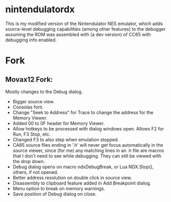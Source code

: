 # nintendulatordx
This is my modified version of the Nintendulator NES emulator, which adds source-level debugging capabilities (among other features) to the debugger assuming the ROM was assembled with (a dev version) of CC65 with debugging info enabled.

# Fork

## Movax12 Fork:

Mostly changes to the Debug dialog. 

- Bigger source view.
- Consolas font.
- Change "Seek to Address" for Trace to change the address for the Memory Viewer.
- Added 00 to 0F header for Memory Viewer.
- Allow hotkeys to be processed with dialog windows open.  Allows F2 for Run, F3 Stop, etc.
- Changed F3 to also step when emulation stopped.
- CA65 source files ending in '.h' will never get focus automatically in the source viewer, since (for me) 
  any matching lines in an .h file are macros that I don't need to see while debugging. They can still be viewed with the drop down.
- Debug dialog opens on macro ndxDebugBreak, or Lua NDX.Stop(), others, if not opened.
- Better address resolution on double click in source view.
- Disassembly to clipboard feature added in Add Breakpoint dialog.
- Menu option to break on memory warnings.
- Save position of Debug dialog on close.


